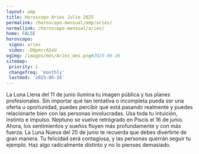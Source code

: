 ```yaml
---
layout: amp
title: Horoscopo Aries Julio 2025 
permalink: /horoscopo-mensual/amp/aries/
normallink: /horoscopo-mensual/aries/
home: FALSE
horoscopo:
 signo: aries
 video: -DQpmrrAIeU
ogimg: /images/mes/Aries_mes.png#2025-06-26
sitemap:
 priority: 1
 changefreq: 'monthly'
 lastmod: '2025-06-26'
---
```



La Luna Llena del 11 de junio ilumina tu imagen pública y tus planes profesionales. Sin importar qué tan tentativa o incompleta pueda ser una oferta u oportunidad, puedes percibir qué está pasando realmente y puedes relacionarte bien con las personas involucradas. Usa toda tu intuición, instinto e impulso. Neptuno se vuelve retrógrado en Piscis el 16 de junio. Ahora, los sentimientos y sueños fluyen más profundamente y con más fuerza. La Luna Nueva del 25 de junio te recuerda que debes divertirte de gran manera. Tu felicidad será contagiosa, y las personas querrán seguir tu ejemplo. Haz algo radicalmente distinto y no lo pienses demasiado.